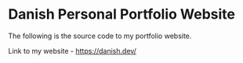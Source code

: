 # Danish Personal Portfolio Website

The following is the source code to my portfolio website.

Link to my website - https://danish.dev/
